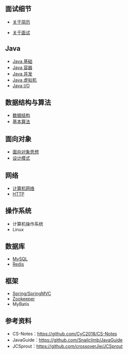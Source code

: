 

## 面试细节

- [关于简历](/doc/Interview/关于简历.md)

- [关于面试](/doc/Interview/关于面试.md)


Java
---

- [Java 基础](/doc/Java/Java%20基础.md)
- [Java 容器](/doc/Java/Java%20容器.md)
- [Java 并发](/doc/Java/Java%20并发.md)
- [Java 虚拟机](/doc/Java/Java%20虚拟机.md)
- [Java I/O](/doc/Java/Java%20I/O)

数据结构与算法
---

- [数据结构](/doc/DataStructureAndAlgorithm/数据结构.md)
- [基本算法](/doc/DataStructureAndAlgorithm/基本算法.md)

面向对象
---

- [面向对象思想](/doc/ObjectOriented/面向对象思想.md)
- [设计模式](/doc/ObjectOriented/设计模式.md)

网络
---

- [计算机网络](/doc/network/计算机网络.md)
- [HTTP](/doc/network/HTTP.md)

操作系统
---

- 计算机操作系统
- Linux

数据库
---

- [MySQL](/doc/Database/MySQL.md)
- [Redis](/doc/Database/Redis.md)

框架
---

- [Spring/SpringMVC](/doc/Frame/Spring.md)
- [Zookeeper](/doc/Frame/Zookeeper.md)
- MyBatis

参考资料
---

- CS-Notes：https://github.com/CyC2018/CS-Notes
- JavaGuide：https://github.com/Snailclimb/JavaGuide
- JCSprout：https://github.com/crossoverJie/JCSprout